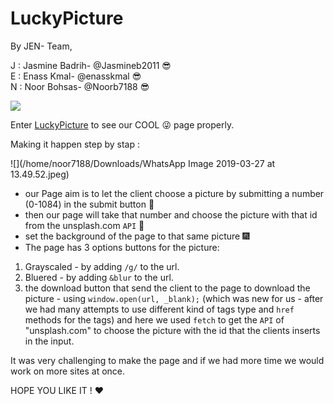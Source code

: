 # LuckyPicture

 By JEN- Team,

  J : Jasmine Badrih- @Jasmineb2011 :sunglasses:  
  E : Enass Kmal- @enasskmal :sunglasses:  
  N : Noor Bohsas- @Noorb7188 :sunglasses:  

![](https://upload.wikimedia.org/wikipedia/en/thumb/9/95/Powerpuff_girls_characters.jpg/270px-Powerpuff_girls_characters.jpg)

Enter [LuckyPicture](https://lotus-1.github.io/LuckyPicture/) to see our COOL :stuck_out_tongue_winking_eye: page properly.

 Making it happen step by stap :

 ![](/home/noor7188/Downloads/WhatsApp Image 2019-03-27 at 13.49.52.jpeg)

* our Page aim is to let the client choose a picture by submitting a number (0-1084) in the submit button :crystal_ball:
* then our page will take that number and choose the picture with that id from the unsplash.com `API` :floppy_disk:
* set the background of the page to that same picture :fireworks:
* The page has 3 options buttons for the picture:  
 1. Grayscaled - by adding `/g/` to the url.
 2. Bluered  - by adding `&blur` to the url.
 3. the download button that send the client to the page to download the picture - using `window.open(url, _blank);` (which was new for us - after we had many attempts to use different kind of tags type and `href` methods for the tags)
 and here we used `fetch` to get the `API` of "unsplash.com" to choose the picture with the id that the clients inserts in the input.

 It was very challenging to make the page
 and if we had more time we would work on more sites at once.

 HOPE YOU LIKE IT ! :heart:
